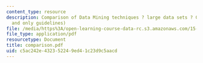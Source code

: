 ```yaml
---
content_type: resource
description: Comparison of Data Mining techniques ? large data sets ? Guidelines (?
  and only guidelines)
file: /media/https%3A/open-learning-course-data-rc.s3.amazonaws.com/15-062-data-mining-spring-2003/c5ac242e432352249ed41c23d9c5aacd_comparison.pdf
file_type: application/pdf
resourcetype: Document
title: comparison.pdf
uid: c5ac242e-4323-5224-9ed4-1c23d9c5aacd
---
```

